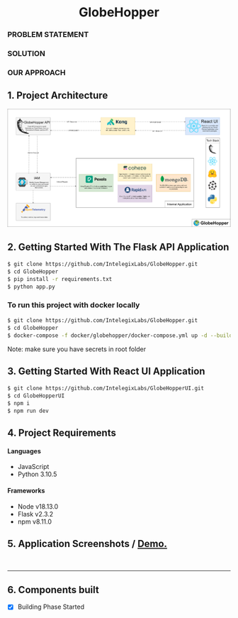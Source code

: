 <h1 align="center">GlobeHopper</h1>

### PROBLEM STATEMENT


### SOLUTION


### OUR APPROACH



## 1. Project Architecture

<p align="center">
  <img src="data/globehopper.png" />
</p> 

## 2. Getting Started With The Flask API Application

```sh
$ git clone https://github.com/IntelegixLabs/GlobeHopper.git
$ cd GlobeHopper
$ pip install -r requirements.txt
$ python app.py
```
### To run this project with docker locally
```sh
$ git clone https://github.com/IntelegixLabs/GlobeHopper.git
$ cd GlobeHopper
$ docker-compose -f docker/globehopper/docker-compose.yml up -d --build
```
Note: make sure you have secrets in root folder

## 3. Getting Started With React UI Application

```sh
$ git clone https://github.com/IntelegixLabs/GlobeHopperUI.git
$ cd GlobeHopperUI
$ npm i
$ npm run dev
```

## 4. Project Requirements

<h4>Languages</h4>
<ul>
  <li>JavaScript</li>
  <li>Python 3.10.5</li>
</ul>

<h4>Frameworks</h4>
<ul>
  <li>Node v18.13.0</li>
  <li>Flask v2.3.2</li>
  <li>npm v8.11.0</li>
</ul>

## 5. Application Screenshots / <a href="">Demo.</a>

<p align="center">
  <img src="" />
  <hr/>
</p>



## 6. Components built 
* [x] Building Phase Started
